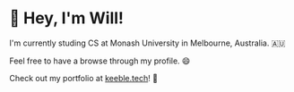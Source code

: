 # 👋 Hey, I'm Will!
I'm currently studing CS at Monash University in Melbourne, Australia. 🇦🇺

Feel free to have a browse through my profile. 😄

Check out my portfolio at [keeble.tech](https://www.keeble.tech/)! 🚀
